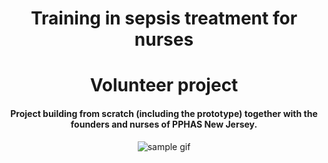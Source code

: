 <h1 align="center" style="border:none;"> Training in sepsis treatment for nurses </h1>
<h1 align="center"> Volunteer project </h1>
<h4 align="center"> Project building from scratch (including the prototype) together with the founders and nurses of PPHAS New Jersey. </h4> 
<p align="center">
    <img src="https://github.com/tiagopazhs/sepsis-guide/blob/master/src/assets/sampleGif.gif" alt="sample gif">
</p>
